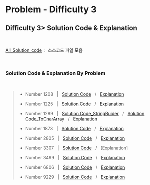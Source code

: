 # Problem - Difficulty 3

## Difficulty 3> Solution Code & Explanation
 <br>

 [All_Solution_code](.)&nbsp; :&nbsp;  소스코드 파일 모음

<br>

### Solution Code & Explanation By Problem

<br>



> - Number 1208  &nbsp; |  &nbsp; [Solution Code](./Number1208.java)  &nbsp; / &nbsp;  [Explanation](./SW_expert_acdemy/README/D2/N1545.md)
> 
> - Number 1225  &nbsp; |  &nbsp; [Solution Code](./Number1225.java)  &nbsp; /  &nbsp;  [Explanation](./SW_expert_acdemy/README/D2/N1954.md)
>- Number 1289 &nbsp; |  &nbsp; [Solution Code_StringBuider](./Number1289_useStringBuilder.java)  &nbsp; /  &nbsp; [Solution Code_ToCharArray](./Number1289_useToCharArray.java)  &nbsp; /  &nbsp; [Explanation](./SW_expert_acdemy/README/D2/N2001.md)
>- Number 1873 &nbsp; |  &nbsp; [Solution Code](./Number1873.java)  &nbsp; /  &nbsp;  [Explanation](./SW_expert_acdemy/README/D2/N2001.md)
>- Number 2805 &nbsp; |  &nbsp; [Solution Code](./Number2805.java)  &nbsp; /  &nbsp;  [Explanation](./SW_expert_acdemy/README/D2/N2001.md)
>- Number 3307 &nbsp; |  &nbsp; [Solution Code](./Number3307.java)  &nbsp; /  &nbsp;  [Explanation]
>- Number 3499 &nbsp; |  &nbsp; [Solution Code](./Number3499.java)  &nbsp; /  &nbsp;  [Explanation](./SW_expert_acdemy/README/D2/N2001.md)
>- Number 6806 &nbsp; |  &nbsp; [Solution Code](./Number6806.java)  &nbsp; /  &nbsp;  [Explanation](./SW_expert_acdemy/README/D2/N2001.md)
>- Number 9229 &nbsp; |  &nbsp; [Solution Code](./Number9229.java)  &nbsp; /  &nbsp;  [Explanation](./SW_expert_acdemy/README/D2/N2001.md)


